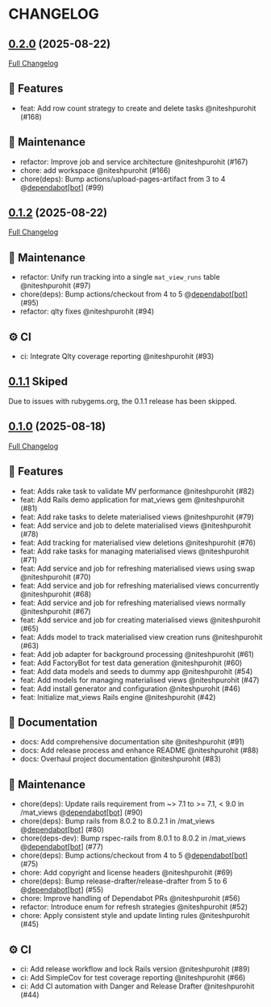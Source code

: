 # CHANGELOG

## [0.2.0](https://github.com/code-vedas/rails_materialized_views/tree/v0.2.0) (2025-08-22)

[Full Changelog](https://github.com/code-vedas/rails_materialized_views/compare/v0.1.2...v0.2.0)

## 🚀 Features

- feat: Add row count strategy to create and delete tasks @niteshpurohit (#168)

## 🧰 Maintenance

- refactor: Improve job and service architecture @niteshpurohit (#167)
- chore: add workspace @niteshpurohit (#166)
- chore(deps): Bump actions/upload-pages-artifact from 3 to 4 @[dependabot[bot]](https://github.com/apps/dependabot) (#99)

## [0.1.2](https://github.com/code-vedas/rails_materialized_views/tree/v0.1.1) (2025-08-22)

[Full Changelog](https://github.com/code-vedas/rails_materialized_views/compare/v0.1.0...v0.1.2)

## 🧰 Maintenance

- refactor: Unify run tracking into a single `mat_view_runs` table @niteshpurohit (#97)
- chore(deps): Bump actions/checkout from 4 to 5 @[dependabot[bot]](https://github.com/apps/dependabot) (#95)
- refactor: qlty fixes @niteshpurohit (#94)

## ⚙️ CI

- ci: Integrate Qlty coverage reporting @niteshpurohit (#93)

## [0.1.1](https://github.com/code-vedas/rails_materialized_views/compare/v0.1.0...v0.1.1) Skiped

Due to issues with rubygems.org, the 0.1.1 release has been skipped.

## [0.1.0](https://github.com/code-vedas/rails_materialized_views/tree/v0.1.0) (2025-08-18)

[Full Changelog](https://github.com/code-vedas/rails_materialized_views/compare/080a0c5f8f42eb55e971677f0468ed626e2b3b44...v0.1.0)

## 🚀 Features

- feat: Adds rake task to validate MV performance @niteshpurohit (#82)
- feat: Add Rails demo application for mat_views gem @niteshpurohit (#81)
- feat: Add rake tasks to delete materialised views @niteshpurohit (#79)
- feat: Add service and job to delete materialised views @niteshpurohit (#78)
- feat: Add tracking for materialised view deletions @niteshpurohit (#76)
- feat: Add rake tasks for managing materialised views @niteshpurohit (#71)
- feat: Add service and job for refreshing materialised views using swap @niteshpurohit (#70)
- feat: Add service and job for refreshing materialised views concurrently @niteshpurohit (#68)
- feat: Add service and job for refreshing materialised views normally @niteshpurohit (#67)
- feat: Add service and job for creating materialised views @niteshpurohit (#65)
- feat: Adds model to track materialised view creation runs @niteshpurohit (#63)
- feat: Add job adapter for background processing @niteshpurohit (#61)
- feat: Add FactoryBot for test data generation @niteshpurohit (#60)
- feat: Add data models and seeds to dummy app @niteshpurohit (#54)
- feat: Add models for managing materialised views @niteshpurohit (#47)
- feat: Add install generator and configuration @niteshpurohit (#46)
- feat: Initialize mat_views Rails engine @niteshpurohit (#42)

## 📝 Documentation

- docs: Add comprehensive documentation site @niteshpurohit (#91)
- docs: Add release process and enhance README @niteshpurohit (#88)
- docs: Overhaul project documentation @niteshpurohit (#83)

## 🧰 Maintenance

- chore(deps): Update rails requirement from ~> 7.1 to >= 7.1, < 9.0 in /mat_views @[dependabot[bot]](https://github.com/apps/dependabot) (#90)
- chore(deps): Bump rails from 8.0.2 to 8.0.2.1 in /mat_views @[dependabot[bot]](https://github.com/apps/dependabot) (#80)
- chore(deps-dev): Bump rspec-rails from 8.0.1 to 8.0.2 in /mat_views @[dependabot[bot]](https://github.com/apps/dependabot) (#77)
- chore(deps): Bump actions/checkout from 4 to 5 @[dependabot[bot]](https://github.com/apps/dependabot) (#75)
- chore: Add copyright and license headers @niteshpurohit (#69)
- chore(deps): Bump release-drafter/release-drafter from 5 to 6 @[dependabot[bot]](https://github.com/apps/dependabot) (#55)
- chore: Improve handling of Dependabot PRs @niteshpurohit (#56)
- refactor: Introduce enum for refresh strategies @niteshpurohit (#52)
- chore: Apply consistent style and update linting rules @niteshpurohit (#45)

## ⚙️ CI

- ci: Add release workflow and lock Rails version @niteshpurohit (#89)
- ci: Add SimpleCov for test coverage reporting @niteshpurohit (#66)
- ci: Add CI automation with Danger and Release Drafter @niteshpurohit (#44)
